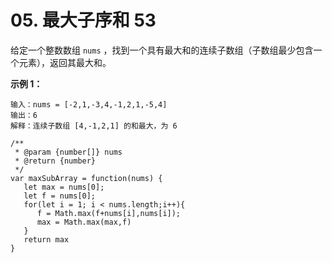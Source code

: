 # 05. 最大子序和 53

给定一个整数数组 `nums` ，找到一个具有最大和的连续子数组（子数组最少包含一个元素），返回其最大和。

**示例 1：**

```
输入：nums = [-2,1,-3,4,-1,2,1,-5,4]
输出：6
解释：连续子数组 [4,-1,2,1] 的和最大，为 6 
```

```
/**
 * @param {number[]} nums
 * @return {number}
 */
var maxSubArray = function(nums) {
   let max = nums[0];
   let f = nums[0];
   for(let i = 1; i < nums.length;i++){
      f = Math.max(f+nums[i],nums[i]);
      max = Math.max(max,f)
   }
   return max
}
```
